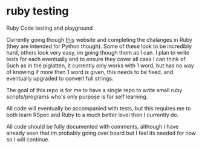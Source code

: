 ruby testing
============

Ruby Code testing and playground

Currently going though [this](http://www.dreamincode.net/forums/topic/78802-martyr2s-mega-project-ideas-list/) website and completing the chalanges in Ruby (they are intended for Python though). Some of these look to be incredibly hard, others look very easy, im going though them as I can. I plan to write tests for each eventually and to ensure they cover all case I can think of. Such as in the piglatten, it currently only works with 1 word, but has no way of knowing if more then 1 word is given, this needs to be fixed, and eventually upgraded to convert full strings.

The goal of this repo is for me to have a single repo to write small ruby scripts/programs who's only purpose is for self learning.

All code will eventually be accompanied with tests, but this requires me to both learn RSpec and Ruby to a much better level then I currently do.

All code should be fully documented with comments, although I have already seen that im probably going over board but I feel its needed for now so I will continue.

